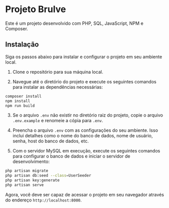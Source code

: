 # Projeto Brulve

Este é um projeto desenvolvido com PHP, SQL, JavaScript, NPM e Composer.

## Instalação

Siga os passos abaixo para instalar e configurar o projeto em seu ambiente local.

1. Clone o repositório para sua máquina local.

2. Navegue até o diretório do projeto e execute os seguintes comandos para instalar as dependências necessárias:

```bash
composer install
npm install
npm run build
```

3. Se o arquivo `.env` não existir no diretório raiz do projeto, copie o arquivo `.env.example` e renomeie a cópia para `.env`.

4. Preencha o arquivo `.env` com as configurações do seu ambiente. Isso inclui detalhes como o nome do banco de dados, nome de usuário, senha, host do banco de dados, etc.

5. Com o servidor MySQL em execução, execute os seguintes comandos para configurar o banco de dados e iniciar o servidor de desenvolvimento:

```bash
php artisan migrate
php artisan db:seed --class=UserSeeder
php artisan key:generate
php artisan serve
```

Agora, você deve ser capaz de acessar o projeto em seu navegador através do endereço `http://localhost:8000`.
